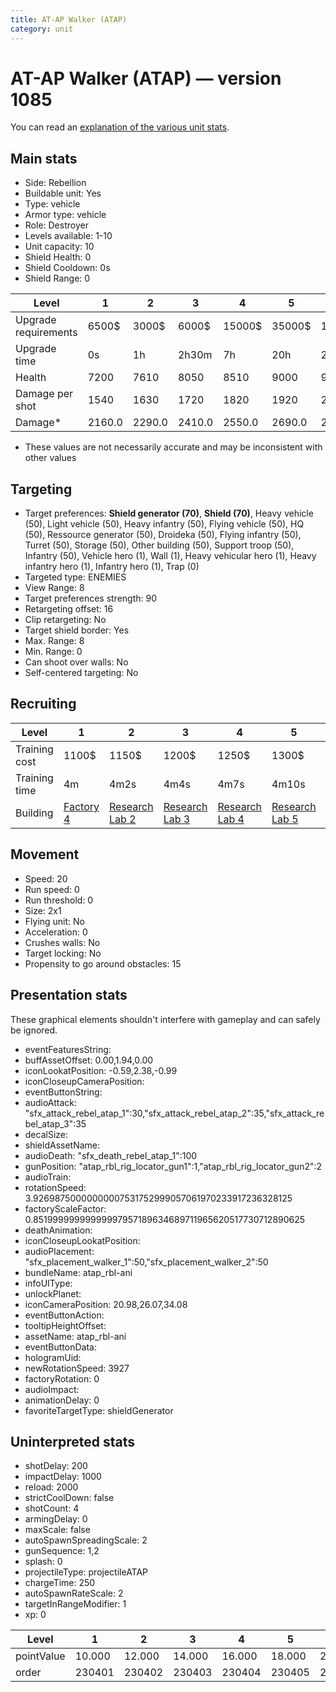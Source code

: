 ```yaml
---
title: AT-AP Walker (ATAP)
category: unit
---
```


# AT-AP Walker (ATAP) — version 1085

You can read an [explanation  of the various unit stats](unitexplained.md).

## Main stats

  * Side: Rebellion
  * Buildable unit: Yes
  * Type: vehicle
  * Armor type: vehicle
  * Role: Destroyer
  * Levels available: 1-10
  * Unit capacity: 10
  * Shield Health: 0
  * Shield Cooldown: 0s
  * Shield Range: 0

|Level               |1     |2     |3     |4     |5     |6      |7      |8      |9       |10      |
|--------------------|------|------|------|------|------|-------|-------|-------|--------|--------|
|Upgrade requirements|6500$ |3000$ |6000$ |15000$|35000$|115000$|200000$|385000$|1250000$|2250000$|
|Upgrade time        |0s    |1h    |2h30m |7h    |20h   |2d12h  |4d     |6d     |1w1d    |1w5d    |
|Health              |7200  |7610  |8050  |8510  |9000  |9530   |10090  |10680  |11320   |12000   |
|Damage per shot     |1540  |1630  |1720  |1820  |1920  |2040   |2160   |2280   |2420    |2570    |
|Damage*             |2160.0|2290.0|2410.0|2550.0|2690.0|2860.0 |3030.0 |3200.0 |3400.0  |3610.0  |

* These values are not necessarily accurate and may be inconsistent with other values

## Targeting

  * Target preferences: **Shield generator (70)**, **Shield (70)**, Heavy vehicle (50), Light vehicle (50), Heavy infantry (50), Flying vehicle (50), HQ (50), Ressource generator (50), Droideka (50), Flying infantry (50), Turret (50), Storage (50), Other building (50), Support troop (50), Infantry (50), Vehicle hero (1), Wall (1), Heavy vehicular hero (1), Heavy infantry hero (1), Infantry hero (1), Trap (0)
  * Targeted type: ENEMIES
  * View Range: 8
  * Target preferences strength: 90
  * Retargeting offset: 16
  * Clip retargeting: No
  * Target shield border: Yes
  * Max. Range: 8
  * Min. Range: 0
  * Can shoot over walls: No
  * Self-centered targeting: No

## Recruiting

|Level        |1                             |2                                     |3                                     |4                                     |5                                     |6                                     |7                                     |8                                     |9                                     |10                                     |
|-------------|------------------------------|--------------------------------------|--------------------------------------|--------------------------------------|--------------------------------------|--------------------------------------|--------------------------------------|--------------------------------------|--------------------------------------|---------------------------------------|
|Training cost|1100$                         |1150$                                 |1200$                                 |1250$                                 |1300$                                 |1500$                                 |1700$                                 |2000$                                 |2100$                                 |2300$                                  |
|Training time|4m                            |4m2s                                  |4m4s                                  |4m7s                                  |4m10s                                 |4m20s                                 |4m30s                                 |4m40s                                 |4m50s                                 |5m                                     |
|Building     |[Factory 4](rebelFactory.html)|[Research Lab 2](rebelOffenseLab.html)|[Research Lab 3](rebelOffenseLab.html)|[Research Lab 4](rebelOffenseLab.html)|[Research Lab 5](rebelOffenseLab.html)|[Research Lab 6](rebelOffenseLab.html)|[Research Lab 7](rebelOffenseLab.html)|[Research Lab 8](rebelOffenseLab.html)|[Research Lab 9](rebelOffenseLab.html)|[Research Lab 10](rebelOffenseLab.html)|

## Movement

  * Speed: 20
  * Run speed: 0
  * Run threshold: 0
  * Size: 2x1
  * Flying unit: No
  * Acceleration: 0
  * Crushes walls: No
  * Target locking: No
  * Propensity to go around obstacles: 15

## Presentation stats

These graphical elements shouldn't interfere with gameplay and can safely be ignored.

  * eventFeaturesString: 
  * buffAssetOffset: 0.00,1.94,0.00
  * iconLookatPosition: -0.59,2.38,-0.99
  * iconCloseupCameraPosition: 
  * eventButtonString: 
  * audioAttack: "sfx_attack_rebel_atap_1":30,"sfx_attack_rebel_atap_2":35,"sfx_attack_rebel_atap_3":35
  * decalSize: 
  * shieldAssetName: 
  * audioDeath: "sfx_death_rebel_atap_1":100
  * gunPosition: "atap_rbl_rig_locator_gun1":1,"atap_rbl_rig_locator_gun2":2
  * audioTrain: 
  * rotationSpeed: 3.92698750000000007531752999057061970233917236328125
  * factoryScaleFactor: 0.85199999999999997957189634689711965620517730712890625
  * deathAnimation: 
  * iconCloseupLookatPosition: 
  * audioPlacement: "sfx_placement_walker_1":50,"sfx_placement_walker_2":50
  * bundleName: atap_rbl-ani
  * infoUIType: 
  * unlockPlanet: 
  * iconCameraPosition: 20.98,26.07,34.08
  * eventButtonAction: 
  * tooltipHeightOffset: 
  * assetName: atap_rbl-ani
  * eventButtonData: 
  * hologramUid: 
  * newRotationSpeed: 3927
  * factoryRotation: 0
  * audioImpact: 
  * animationDelay: 0
  * favoriteTargetType: shieldGenerator

## Uninterpreted stats

  * shotDelay: 200
  * impactDelay: 1000
  * reload: 2000
  * strictCoolDown: false
  * shotCount: 4
  * armingDelay: 0
  * maxScale: false
  * autoSpawnSpreadingScale: 2
  * gunSequence: 1,2
  * splash: 0
  * projectileType: projectileATAP
  * chargeTime: 250
  * autoSpawnRateScale: 2
  * targetInRangeModifier: 1
  * xp: 0

|Level     |1     |2     |3     |4     |5     |6     |7     |8     |9     |10    |
|----------|------|------|------|------|------|------|------|------|------|------|
|pointValue|10.000|12.000|14.000|16.000|18.000|20.000|22.000|24.000|26.000|30.000|
|order     |230401|230402|230403|230404|230405|230406|230407|230408|230409|230410|

